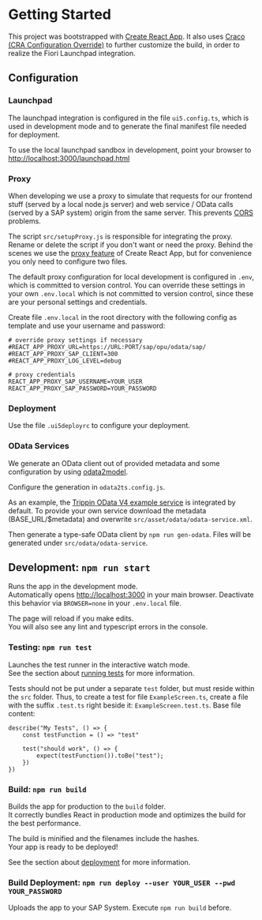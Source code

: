 # Getting Started

This project was bootstrapped with [Create React App](https://github.com/facebook/create-react-app).
It also uses [Craco (CRA Configuration Override)](https://github.com/gsoft-inc/craco) to further customize the build,
in order to realize the Fiori Launchpad integration.

## Configuration

### Launchpad

The launchpad integration is configured in the file `ui5.config.ts`, which is used in development mode
and to generate the final manifest file needed for deployment.

To use the local launchpad sandbox in development,
point your browser to [http://localhost:3000/launchpad.html](http://localhost:3000/launchpad.html)

### Proxy

When developing we use a proxy to simulate that requests for our frontend stuff
(served by a local node.js server) and web service / OData calls (served by a SAP system)
origin from the same server.
This prevents [CORS](https://developer.mozilla.org/en-US/docs/Web/HTTP/CORS) problems.

The script `src/setupProxy.js` is responsible for integrating the proxy.
Rename or delete the script if you don't want or need the proxy. Behind the scenes we use the
[proxy feature](https://create-react-app.dev/docs/proxying-api-requests-in-development/#configuring-the-proxy-manually)
of Create React App, but for convenience you only need to configure two files.

The default proxy configuration for local development is configured in `.env`,
which is committed to version control.
You can override these settings in your own `.env.local` which is not committed to version control,
since these are your personal settings and credentials.

Create file `.env.local` in the root directory with the following config as template
and use your username and password:

```
# override proxy settings if necessary
#REACT_APP_PROXY_URL=https://URL:PORT/sap/opu/odata/sap/
#REACT_APP_PROXY_SAP_CLIENT=300
#REACT_APP_PROXY_LOG_LEVEL=debug

# proxy credentials
REACT_APP_PROXY_SAP_USERNAME=YOUR_USER
REACT_APP_PROXY_SAP_PASSWORD=YOUR_PASSWORD
```

### Deployment

Use the file `.ui5deployrc` to configure your deployment.

### OData Services

We generate an OData client out of provided metadata and some configuration
by using [odata2model](https://www.npmjs.com/package/@odata2ts/odata2model).

Configure the generation in `odata2ts.config.js`.

As an example, the [Trippin OData V4 example service](https://www.odata.org/odata-services/)
is integrated by default. To provide your own service download the metadata (BASE_URL/$metadata)
and overwrite `src/asset/odata/odata-service.xml`.

Then generate a type-safe OData client by `npm run gen-odata`. Files will be generated under
`src/odata/odata-service`.

## Development: `npm run start`

Runs the app in the development mode.\
Automatically opens [http://localhost:3000](http://localhost:3000) in your main browser.
Deactivate this behavior via `BROWSER=none` in your `.env.local` file.

The page will reload if you make edits.\
You will also see any lint and typescript errors in the console.

### Testing: `npm run test`

Launches the test runner in the interactive watch mode.\
See the section about [running tests](https://facebook.github.io/create-react-app/docs/running-tests) for more information.

Tests should not be put under a separate `test` folder, but must reside within the `src` folder.
Thus, to create a test for file `ExampleScreen.ts`, create a file with the suffix `.test.ts` right beside it:
`ExampleScreen.test.ts`. Base file content:

```tsx
describe("My Tests", () => {
    const testFunction = () => "test"

    test("should work", () => {
        expect(testFunction()).toBe("test");
    })
})
```

### Build: `npm run build`

Builds the app for production to the `build` folder.\
It correctly bundles React in production mode and optimizes the build for the best performance.

The build is minified and the filenames include the hashes.\
Your app is ready to be deployed!

See the section about [deployment](https://facebook.github.io/create-react-app/docs/deployment) for more information.

### Build Deployment: `npm run deploy --user YOUR_USER --pwd YOUR_PASSWORD`

Uploads the app to your SAP System. Execute `npm run build` before.

